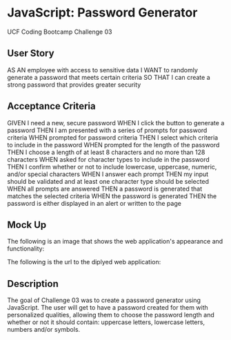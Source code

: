 # JavaScript: Password Generator

UCF Coding Bootcamp Challenge 03

## User Story

AS AN employee with access to sensitive data
I WANT to randomly generate a password that meets certain criteria
SO THAT I can create a strong password that provides greater security

## Acceptance Criteria

GIVEN I need a new, secure password
WHEN I click the button to generate a password
THEN I am presented with a series of prompts for password criteria
WHEN prompted for password criteria
THEN I select which criteria to include in the password
WHEN prompted for the length of the password
THEN I choose a length of at least 8 characters and no more than 128 characters
WHEN asked for character types to include in the password
THEN I confirm whether or not to include lowercase, uppercase, numeric, and/or special characters
WHEN I answer each prompt
THEN my input should be validated and at least one character type should be selected
WHEN all prompts are answered
THEN a password is generated that matches the selected criteria
WHEN the password is generated
THEN the password is either displayed in an alert or written to the page

## Mock Up

The following is an image that shows the web application's appearance and functionality:



The following is the url to the diplyed web application:

## Description

The goal of Challenge 03 was to create a password generator using JavaScript. The user will get to have a password created for them with personalized qualities, allowing them to choose the password length and whether or not it should contain: uppercase letters, lowercase letters, numbers and/or symbols.

